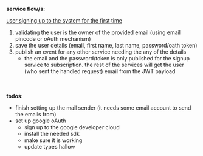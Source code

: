 **service flow/s:**

<u>user signing up to the system for the first time</u>

1. validating the user is the owner of the provided email (using email pincode or oAuth mechanism)
2. save the user details (email, first name, last name, password/oath token)
3. publish an event for any other service needing the any of the details
   - the email and the password/token is only published for the signup service to subscription. the rest of the services will get
     the user (who sent the handled request) email from the JWT payload

<br></br> **todos:**

- finish setting up the mail sender (it needs some email account to send the emails from)
- set up google oAuth
  - sign up to the google developer cloud
  - install the needed sdk
  - make sure it is working
  - update types hallow
